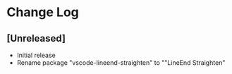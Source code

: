 # Change Log

## [Unreleased]

- Initial release
- Rename package "vscode-lineend-straighten" to ""LineEnd Straighten"
